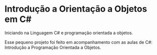# Introdução a Orientação a Objetos em C#
 Iniciando na Linguagem C# e programação orientada a objetos.

 Esse pequeno projeto foi feito em acompanhamento com as aulas de C#: Introdução a Programação Orientada a Objetos.
